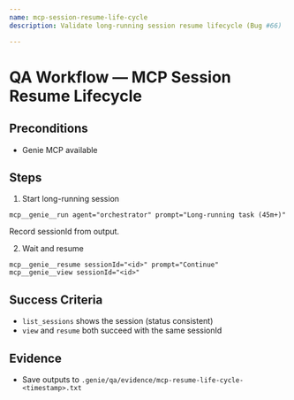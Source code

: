 ```yaml
---
name: mcp-session-resume-life-cycle
description: Validate long-running session resume lifecycle (Bug #66)

---
```


# QA Workflow — MCP Session Resume Lifecycle

## Preconditions
- Genie MCP available

## Steps
1) Start long-running session
```
mcp__genie__run agent="orchestrator" prompt="Long-running task (45m+)"
```
Record sessionId from output.

2) Wait and resume
```
mcp__genie__resume sessionId="<id>" prompt="Continue"
mcp__genie__view sessionId="<id>"
```

## Success Criteria
- `list_sessions` shows the session (status consistent)
- `view` and `resume` both succeed with the same sessionId

## Evidence
- Save outputs to `.genie/qa/evidence/mcp-resume-life-cycle-<timestamp>.txt`

